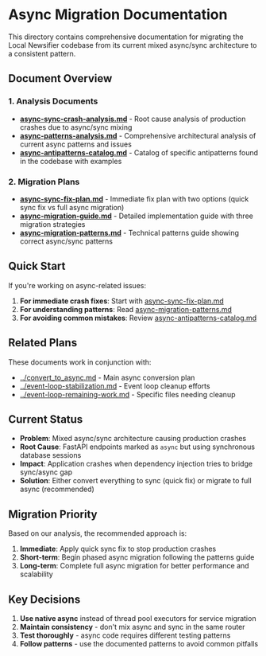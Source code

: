 # Async Migration Documentation

This directory contains comprehensive documentation for migrating the Local Newsifier codebase from its current mixed async/sync architecture to a consistent pattern.

## Document Overview

### 1. Analysis Documents
- **[async-sync-crash-analysis.md](async-sync-crash-analysis.md)** - Root cause analysis of production crashes due to async/sync mixing
- **[async-patterns-analysis.md](async-patterns-analysis.md)** - Comprehensive architectural analysis of current async patterns and issues
- **[async-antipatterns-catalog.md](async-antipatterns-catalog.md)** - Catalog of specific antipatterns found in the codebase with examples

### 2. Migration Plans
- **[async-sync-fix-plan.md](async-sync-fix-plan.md)** - Immediate fix plan with two options (quick sync fix vs full async migration)
- **[async-migration-guide.md](async-migration-guide.md)** - Detailed implementation guide with three migration strategies
- **[async-migration-patterns.md](async-migration-patterns.md)** - Technical patterns guide showing correct async/sync patterns

## Quick Start

If you're working on async-related issues:

1. **For immediate crash fixes**: Start with [async-sync-fix-plan.md](async-sync-fix-plan.md)
2. **For understanding patterns**: Read [async-migration-patterns.md](async-migration-patterns.md)
3. **For avoiding common mistakes**: Review [async-antipatterns-catalog.md](async-antipatterns-catalog.md)

## Related Plans

These documents work in conjunction with:
- [../convert_to_async.md](../convert_to_async.md) - Main async conversion plan
- [../event-loop-stabilization.md](../event-loop-stabilization.md) - Event loop cleanup efforts
- [../event-loop-remaining-work.md](../event-loop-remaining-work.md) - Specific files needing cleanup

## Current Status

- **Problem**: Mixed async/sync architecture causing production crashes
- **Root Cause**: FastAPI endpoints marked as `async` but using synchronous database sessions
- **Impact**: Application crashes when dependency injection tries to bridge sync/async gap
- **Solution**: Either convert everything to sync (quick fix) or migrate to full async (recommended)

## Migration Priority

Based on our analysis, the recommended approach is:

1. **Immediate**: Apply quick sync fix to stop production crashes
2. **Short-term**: Begin phased async migration following the patterns guide
3. **Long-term**: Complete full async migration for better performance and scalability

## Key Decisions

1. **Use native async** instead of thread pool executors for service migration
2. **Maintain consistency** - don't mix async and sync in the same router
3. **Test thoroughly** - async code requires different testing patterns
4. **Follow patterns** - use the documented patterns to avoid common pitfalls
